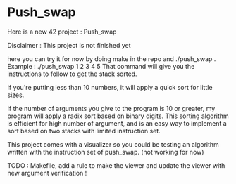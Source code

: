 # Push_swap

Here is a new 42 project : Push_swap

Disclaimer : This project is not finished yet

here you can try it for now by doing make in the repo and ./push_swap <int args>.
	Example : ./push_swap 1 2 3 4 5
That command will give you the instructions to follow to get the stack sorted.

If you're putting less than 10 numbers, it will apply a quick sort for little sizes.

If the number of arguments you give to the program is 10 or greater,
my program will apply a radix sort based on binary digits.
This sorting algorithm is efficient for high number of argument, and is an easy way
to implement a sort based on two stacks with limited instruction set.

This project comes with a visualizer so you could be testing an algorithm written
with the instruction set of push_swap. (not working for now)


TODO : Makefile, add a rule to make the viewer and update the viewer with new argument verification !